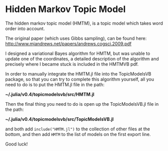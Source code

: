 # Hidden Markov Topic Model

The hidden markov topic model (HMTM), is a topic model which takes word order into account.

The original paper (which uses Gibbs sampling), can be found here: http://www.mjandrews.net/papers/andrews.cogsci.2009.pdf

I designed a variational Bayes algorithm for HMTM, but was unable to update one of the coordinates, a detailed description of the algorithm and precisely where I became stuck is included in the HMTMVB pdf.

In order to manually integrate the HMTM.jl file into the TopicModelsVB package, so that you can try to complete this algorithm yourself, all you need to do is to put the HMTM.jl file in the path:

**~/.julia/v0.4/topicmodelsvb/src/HMTM.jl**

Then the final thing you need to do is open up the TopicModelsVB.jl file in the path:

**~/.julia/v0.4/topicmodelsvb/src/TopicModelsVB.jl**

and both add `include("HMTM.jl")` to the collection of other files at the bottom, and then add `HMTM` to the list of models on the first export line.

Good luck!
